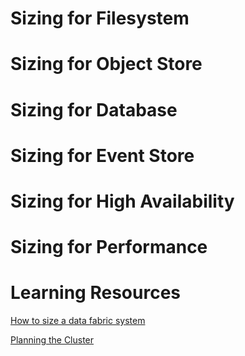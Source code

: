 # Sizing for Filesystem

# Sizing for Object Store

# Sizing for Database

# Sizing for Event Store

# Sizing for High Availability

# Sizing for Performance

# Learning Resources

[How to size a data fabric system](https://www.youtube.com/watch?v=6khp9SanXhY)

[Planning the Cluster](https://docs.datafabric.hpe.com/70/AdvancedInstallation/PlanningtheCluster.html)
